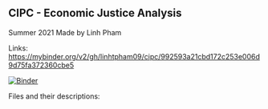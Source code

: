 ## CIPC - Economic Justice Analysis 
Summer 2021 
Made by Linh Pham

Links: 
https://mybinder.org/v2/gh/linhtpham09/cipc/992593a21cbd172c253e006d9d75fa372360cbe5

[![Binder](https://mybinder.org/badge_logo.svg)](https://mybinder.org/v2/gh/linhtpham09/cipc/main?filepath=cipc_ca.ipynb)

Files and their descriptions: 
